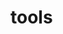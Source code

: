 <!-- generated by markdown-notes-tree -->

# tools

<!-- optional markdown-notes-tree directory description starts here -->

<!-- optional markdown-notes-tree directory description ends here -->


